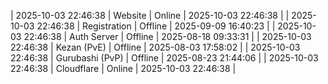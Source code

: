 | 2025-10-03 22:46:38 | Website | Online | 2025-10-03 22:46:38 |
| 2025-10-03 22:46:38 | Registration | Offline | 2025-09-09 16:40:23 |
| 2025-10-03 22:46:38 | Auth Server | Offline | 2025-08-18 09:33:31 |
| 2025-10-03 22:46:38 | Kezan (PvE) | Offline | 2025-08-03 17:58:02 |
| 2025-10-03 22:46:38 | Gurubashi (PvP) | Offline | 2025-08-23 21:44:06 |
| 2025-10-03 22:46:38 | Cloudflare | Online | 2025-10-03 22:46:38 |
